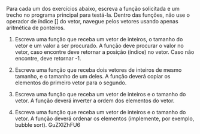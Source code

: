 Para cada um dos exercícios abaixo, escreva a função solicitada e um trecho no programa principal para testá-la. Dentro das funções, não use o operador de índice [] do vetor, navegue pelos vetores usando apenas aritmética de ponteiros.

1. Escreva uma função que receba um vetor de inteiros, o tamanho do vetor e um valor a ser procurado. A função deve procurar o valor no vetor, caso encontre deve retornar a posição (índice) no vetor. Caso não encontre, deve retornar -1.

2. Escreva uma função que receba dois vetores de inteiros de mesmo tamanho, e o tamanho de um deles. A função deverá copiar os elementos do primeiro vetor para o segundo.

3. Escreva uma função que receba um vetor de inteiros e o tamanho do vetor. A função deverá inverter a ordem dos elementos do vetor.

4. Escreva uma função que receba um vetor de inteiros e o tamanho do vetor. A função deverá ordenar os elementos (implemente, por exemplo, bubble sort). GuZXIZhFU6